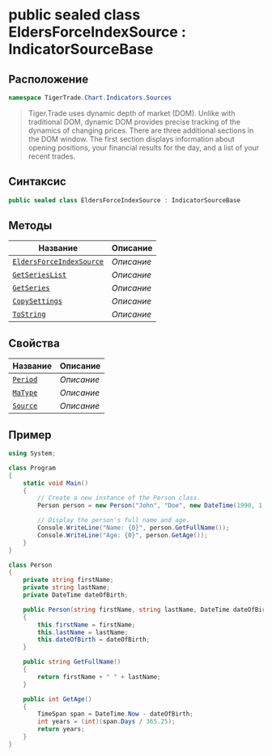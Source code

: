 
# public sealed class EldersForceIndexSource : IndicatorSourceBase
## Расположение
```csharp
namespace TigerTrade.Chart.Indicators.Sources
```



> Tiger.Trade uses dynamic depth of market (DOM). Unlike with traditional DOM, dynamic DOM provides precise tracking of the dynamics of changing prices. There are three additional sections in the DOM window. The first section displays information about opening positions, your financial results for the day, and a list of your recent trades.

## Синтаксис
```csharp
public sealed class EldersForceIndexSource : IndicatorSourceBase
```


## Методы
| Название | Описание |
| --- | --- |
| [`EldersForceIndexSource`](./EldersForceIndexSource.cs/metody/EldersForceIndexSource.md) | *Описание* |
| [`GetSeriesList`](./EldersForceIndexSource.cs/metody/GetSeriesList.md) | *Описание* |
| [`GetSeries`](./EldersForceIndexSource.cs/metody/GetSeries.md) | *Описание* |
| [`CopySettings`](./EldersForceIndexSource.cs/metody/CopySettings.md) | *Описание* |
| [`ToString`](./EldersForceIndexSource.cs/metody/ToString.md) | *Описание* |

## Свойства
| Название | Описание |
| --- | --- |
| [`Period`](./EldersForceIndexSource.cs/svoistva/Period.md) | *Описание* |
| [`MaType`](./EldersForceIndexSource.cs/svoistva/MaType.md) | *Описание* |
| [`Source`](./EldersForceIndexSource.cs/svoistva/Source.md) | *Описание* |


## Пример
```csharp
using System;

class Program
{
    static void Main()
    {
        // Create a new instance of the Person class.
        Person person = new Person("John", "Doe", new DateTime(1990, 1, 1));

        // Display the person's full name and age.
        Console.WriteLine("Name: {0}", person.GetFullName());
        Console.WriteLine("Age: {0}", person.GetAge());
    }
}

class Person
{
    private string firstName;
    private string lastName;
    private DateTime dateOfBirth;

    public Person(string firstName, string lastName, DateTime dateOfBirth)
    {
        this.firstName = firstName;
        this.lastName = lastName;
        this.dateOfBirth = dateOfBirth;
    }

    public string GetFullName()
    {
        return firstName + " " + lastName;
    }

    public int GetAge()
    {
        TimeSpan span = DateTime.Now - dateOfBirth;
        int years = (int)(span.Days / 365.25);
        return years;
    }
}
```

